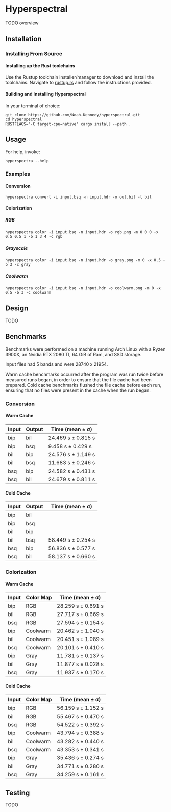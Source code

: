 # Hyperspectral
TODO overview

## Installation

### Installing From Source
#### Installing up the Rust toolchains
Use the Rustup toolchain installer/manager to download and install the toolchains.
Navigate to [rustup.rs](https://rustup.rs/) and follow the instructions provided.

#### Building and Installing Hyperspectral
In your terminal of choice:
```shell script
git clone https://github.com/Noah-Kennedy/hyperspectral.git
cd hyperspectral
RUSTFLAGS="-C target-cpu=native" cargo install --path .
```

## Usage
For help, invoke:
```shell script
hyperspectra --help
```

### Examples
#### Conversion
```shell script
hyperspectra convert -i input.bsq -n input.hdr -o out.bil -t bil
```

#### Colorization
##### RGB

```shell script
hyperspectra color -i input.bsq -n input.hdr -o rgb.png -m 0 0 0 -x 0.5 0.5 1 -b 1 3 4 -c rgb
```

##### Grayscale

```shell script
hyperspectra color -i input.bsq -n input.hdr -o gray.png -m 0 -x 0.5 -b 3 -c gray
```

##### Coolwarm

```shell script
hyperspectra color -i input.bsq -n input.hdr -o coolwarm.png -m 0 -x 0.5 -b 3 -c coolwarm
```

## Design
TODO

## Benchmarks
Benchmarks were performed on a machine running Arch Linux with a Ryzen 3900X, an Nvidia RTX 2080 TI,
64 GiB of Ram, and SSD storage.

Input files had 5 bands and were 28740 x 21954.

Warm cache benchmarks occurred after the program was run twice before measured runs began, in order
to ensure that the file cache had been prepared.
Cold cache benchmarks flushed the file cache before each run, ensuring that no files were present
in the cache when the run began.

### Conversion
#### Warm Cache
|Input|Output|Time (mean ± σ)|
|-----|------|----|
|bip|bil|24.469 s ± 0.815 s|
|bip|bsq|9.458 s ± 0.429 s|
|bil|bip|24.576 s ± 1.149 s|
|bil|bsq|11.683 s ± 0.246 s|
|bsq|bip|24.582 s ± 0.431 s|
|bsq|bil|24.679 s ± 0.811 s|

#### Cold Cache
|Input|Output|Time (mean ± σ)|
|-----|------|----|
|bip|bil||
|bip|bsq||
|bil|bip||
|bil|bsq|58.449 s ±  0.254 s|
|bsq|bip|56.836 s ± 0.577 s|
|bsq|bil|58.137 s ± 0.660 s|

### Colorization
#### Warm Cache
|Input|Color Map|Time (mean ± σ)   |
|-----|---------|------------------|
|bip  |RGB      |28.259 s ± 0.691 s|
|bil  |RGB      |27.717 s ± 0.669 s|
|bsq  |RGB      |27.594 s ± 0.154 s|
|bip  |Coolwarm |20.462 s ± 1.040 s|
|bil  |Coolwarm |20.451 s ± 1.089 s|
|bsq  |Coolwarm |20.101 s ± 0.410 s|
|bip  |Gray     |11.781 s ± 0.137 s|
|bil  |Gray     |11.877 s ± 0.028 s|
|bsq  |Gray     |11.937 s ± 0.170 s|

#### Cold Cache
|Input|Color Map|Time (mean ± σ)   |
|-----|---------|------------------|
|bip  |RGB      |56.159 s ± 1.152 s|
|bil  |RGB      |55.467 s ± 0.470 s|
|bsq  |RGB      |54.522 s ± 0.392 s|
|bip  |Coolwarm |43.794 s ± 0.388 s|
|bil  |Coolwarm |43.282 s ± 0.440 s|
|bsq  |Coolwarm |43.353 s ± 0.341 s|
|bip  |Gray     |35.436 s ± 0.274 s|
|bil  |Gray     |34.771 s ± 0.280 s|
|bsq  |Gray     |34.259 s ± 0.161 s|

## Testing
TODO